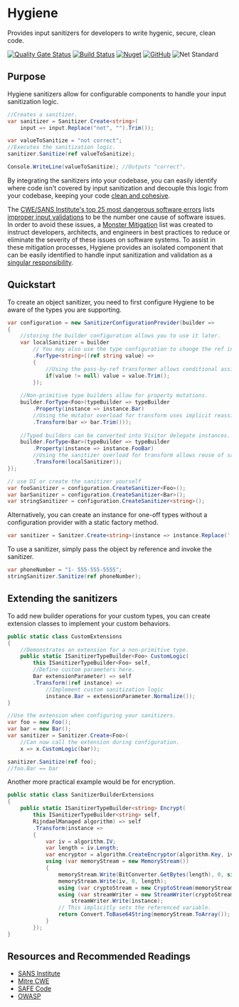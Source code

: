 # Hygiene
Provides input sanitizers for developers to write hygenic, secure, clean code.

[![Quality Gate Status](https://sonarcloud.io/api/project_badges/measure?project=TylerKendrick_Hygiene&metric=alert_status)](https://sonarcloud.io/dashboard?id=TylerKendrick_Hygiene)
[![Build Status](https://dev.azure.com/hygiene/Hygiene/_apis/build/status/TylerKendrick.Hygiene?branchName=dev&jobName=Job)](https://dev.azure.com/hygiene/Hygiene/_build/latest?definitionId=1&branchName=dev)
[![Nuget](https://img.shields.io/nuget/v/hygiene.svg)](https://www.nuget.org/packages/Hygiene/)
[![GitHub](https://img.shields.io/github/license/tylerkendrick/hygiene.svg)](https://github.com/TylerKendrick/Hygiene/blob/dev/LICENSE)
![Net Standard](https://img.shields.io/badge/net%20standard-%3E%3Dv2.0-blue.svg)

## Purpose
Hygiene sanitizers allow for configurable components to handle your input sanitization logic.
```csharp
//Creates a sanitizer.
var sanitizer = Sanitizer.Create<string>(
    input => input.Replace("not", "").Trim());

var valueToSanitize = "not correct";
//Executes the sanitization logic.
sanitizer.Sanitize(ref valueToSanitize);

Console.WriteLine(valueToSanitize); //Outputs "correct".
```
By integrating the sanitizers into your codebase, you can easily identify where code isn't covered by input sanitization and decouple this logic from your codebase, keeping your code [clean and cohesive](https://enterprisecraftsmanship.com/2015/09/02/cohesion-coupling-difference/).
  
The [CWE/SANS Institute's top 25 most dangerous software errors](https://www.sans.org/top25-software-errors/) lists [improper input validations](http://cwe.mitre.org/top25/archive/2011/2011_mitigations.html#Mit-M1) to be the number one cause of software issues.  In order to avoid these issues, a [Monster Mitigation](http://cwe.mitre.org/top25/index.html#Mitigations) list was created to instruct developers, architects, and engineers in best practices to reduce or eliminate the severity of these issues on software systems.  To assist in these mitigation processes, Hygiene provides an isolated component that can be easily identified to handle input sanitization and validation as a [singular responsibility](https://blog.cleancoder.com/uncle-bob/2014/05/08/SingleReponsibilityPrinciple.html).

## Quickstart
To create an object sanitizer, you need to first configure Hygiene to be aware of the types you are supporting.

```csharp
var configuration = new SanitizerConfigurationProvider(builder => 
{
    //storing the builder configuration allows you to use it later.
    var localSanitizer = builder
        // You may also use the type configuration to change the ref instance.
        .ForType<string>((ref string value) =>
        {
            //Using the pass-by-ref transformer allows conditional assignment.
            if(value != null) value = value.Trim();
        });
        
    //Non-primitive type builders allow for property mutations.
    builder.ForType<Foo>(typeBuilder => typeBuilder
        .Property(instance => instance.Bar)
        //Using the mutator overload for transform uses implicit reassignment.
        .Transform(bar => bar.Trim()));
    
    //Typed builders can be converted into Visitor delegate instances.
    builder.ForType<Bar>(typeBuilder => typeBuilder
        .Property(instance => instance.FooBar)
        //Using the sanitizer overload for transform allows reuse of sanitizers.
        .Transform(localSanitizer));
});

// use DI or create the sanitizer yourself
var fooSanitizer = configuration.CreateSanitizer<Foo>();
var barSanitizer = configuration.CreateSanitizer<Bar>();
var stringSanitizer = configuration.CreateSanitizer<string>();
```

Alternatively, you can create an instance for one-off types without a configuration provider with a static factory method.

```csharp
var sanitizer = Sanitzer.Create<string>(instance => instance.Replace(' ', ''));
```

To use a sanitizer, simply pass the object by reference and invoke the sanitizer.

```csharp
var phoneNumber = "1- 555-555-5555";
stringSanitizer.Sanitize(ref phoneNumber);
```

## Extending the sanitizers
To add new builder operations for your custom types, you can create extension classes to implement your custom behaviors.
```csharp
public static class CustomExtensions
{
    //Demonstrates an extension for a non-primitive type.
    public static ISanitizerTypeBuilder<Foo> CustomLogic(
        this ISanitizerTypeBuilder<Foo> self,
        //Define custom parameters here.
        Bar extensionParameter) => self
        .Transform((ref instance) =>
            //Implement custom sanitization logic
            instance.Bar = extensionParameter.Normalize());
}

//Use the extension when configuring your sanitizers.
var foo = new Foo();
var bar = new Bar();
var sanitizer = Sanitizer.Create<Foo>(
    //Can now call the extension during configuration.
    x => x.CustomLogic(bar));

sanitizer.Sanitize(ref foo);
//foo.Bar == bar
```

Another more practical example would be for encryption.
```csharp
public static class SanitizerBuilderExtensions
{
    public static ISanitizerTypeBuilder<string> Encrypt(
        this ISanitizerTypeBuilder<string> self,
        RijndaelManaged algorithm) => self
        .Transform(instance =>
        {
            var iv = algorithm.IV;
            var length = iv.Length;
            var encryptor = algorithm.CreateEncryptor(algorithm.Key, iv);
            using (var memoryStream = new MemoryStream())
            {
                memoryStream.Write(BitConverter.GetBytes(length), 0, sizeof(int));
                memoryStream.Write(iv, 0, length);
                using (var cryptoStream = new CryptoStream(memoryStream, encryptor, CryptoStreamMode.Write))
                using (var streamWriter = new StreamWriter(cryptoStream))
                    streamWriter.Write(instance);
                // This implicitly sets the referenced variable.
                return Convert.ToBase64String(memoryStream.ToArray());
            }
        });
}
```

## Resources and Recommended Readings

* [SANS Institute](https://www.sans.org/)
* [Mitre CWE](http://cwe.mitre.org/index.html)
* [SAFE Code](https://safecode.org/)
* [OWASP](https://www.owasp.org/index.php/Main_Page)
